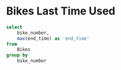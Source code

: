 # Bikes Last Time Used

```sql
select
    bike_number,
    max(end_time) as 'end_time'
from
    Bikes
group by
    bike_number
```
